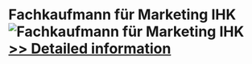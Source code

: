 # Fachkaufmann für Marketing IHK<br />![Fachkaufmann für Marketing IHK](https://mycommerce.akamaized.net/api/pimages/P300381605/BIG/300381605.JPG)<br />[>> Detailed information](https://secure.shareit.com/shareit/product.html?productid=300381605&affiliateid=200057808)